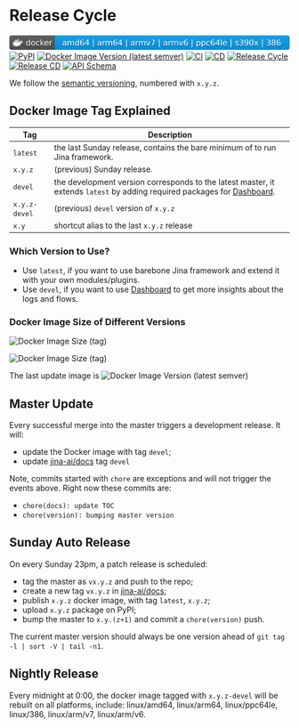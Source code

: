 # Release Cycle

[![Docker](https://github.com/jina-ai/jina/blob/master/.github/badges/docker-badge.svg?raw=true  "Jina is multi-arch ready, can run on different architectures")](https://hub.docker.com/r/jinaai/jina/tags)
[![PyPI](https://img.shields.io/pypi/v/jina?color=%23099cec&label=PyPI%20package&logo=pypi&logoColor=white)](https://pypi.org/project/jina/)
[![Docker Image Version (latest semver)](https://img.shields.io/docker/v/jinaai/jina?color=%23099cec&label=Docker%20Image&logo=docker&logoColor=white&sort=semver)](https://hub.docker.com/r/jinaai/jina/tags)
[![CI](https://github.com/jina-ai/jina/workflows/CI/badge.svg)](https://github.com/jina-ai/jina/actions?query=workflow%3ACI)
[![CD](https://github.com/jina-ai/jina/workflows/CD/badge.svg?branch=master)](https://github.com/jina-ai/jina/actions?query=workflow%3ACD)
[![Release Cycle](https://github.com/jina-ai/jina/workflows/Release%20Cycle/badge.svg)](https://github.com/jina-ai/jina/actions?query=workflow%3A%22Release+Cycle%22)
[![Release CD](https://github.com/jina-ai/jina/workflows/Release%20CD/badge.svg)](https://github.com/jina-ai/jina/actions?query=workflow%3A%22Release+CD%22)
[![API Schema](https://github.com/jina-ai/jina/workflows/API%20Schema/badge.svg)](https://api.jina.ai/)


We follow the [semantic versioning](https://semver.org/), numbered with `x.y.z`.

## Docker Image Tag Explained

| Tag | Description |
| --- | --- |
| `latest` | the last Sunday release, contains the bare minimum of to run Jina framework. |
| `x.y.z` | (previous) Sunday release. |
| `devel` | the development version corresponds to the latest master, it extends `latest` by adding required packages for [Dashboard](https://github.com/jina-ai/dashboard). |
| `x.y.z-devel` | (previous) `devel` version of `x.y.z` |
| `x.y` | shortcut alias to the last `x.y.z` release |

### Which Version to Use?

- Use `latest`, if you want to use barebone Jina framework and extend it with your own modules/plugins.
- Use `devel`, if you want to use [Dashboard](https://github.com/jina-ai/dashboard) to get more insights about the logs and flows.

### Docker Image Size of Different Versions

![Docker Image Size (tag)](https://img.shields.io/docker/image-size/jinaai/jina/latest?label=jinaai%2Fjina%3Alatest&logo=docker)

![Docker Image Size (tag)](https://img.shields.io/docker/image-size/jinaai/jina/devel?label=jinaai%2Fjina%3Adevel&logo=docker)

The last update image is ![Docker Image Version (latest semver)](https://img.shields.io/docker/v/jinaai/jina?label=last%20update&logo=docker&sort=date)  

## Master Update

Every successful merge into the master triggers a development release. It will: 

- update the Docker image with tag `devel`;
- update [jina-ai/docs](https://github.com/jina-ai/docs) tag `devel`

Note, commits started with `chore` are exceptions and will not trigger the events above. Right now these commits are:

- `chore(docs): update TOC`
- `chore(version): bumping master version`

## Sunday Auto Release

On every Sunday 23pm, a patch release is scheduled:

- tag the master as `vx.y.z` and push to the repo;
- create a new tag `vx.y.z` in [jina-ai/docs](https://github.com/jina-ai/docs);
- publish `x.y.z` docker image, with tag `latest`, `x.y.z`;
- upload `x.y.z` package on PyPI;
- bump the master to `x.y.(z+1)` and commit a `chore(version)` push.

The current master version should always be one version ahead of `git tag -l | sort -V | tail -n1`.

## Nightly Release

Every midnight at 0:00, the docker image tagged with `x.y.z-devel` will be rebuilt on all platforms, include: linux/amd64, linux/arm64, linux/ppc64le, linux/386, linux/arm/v7, linux/arm/v6.